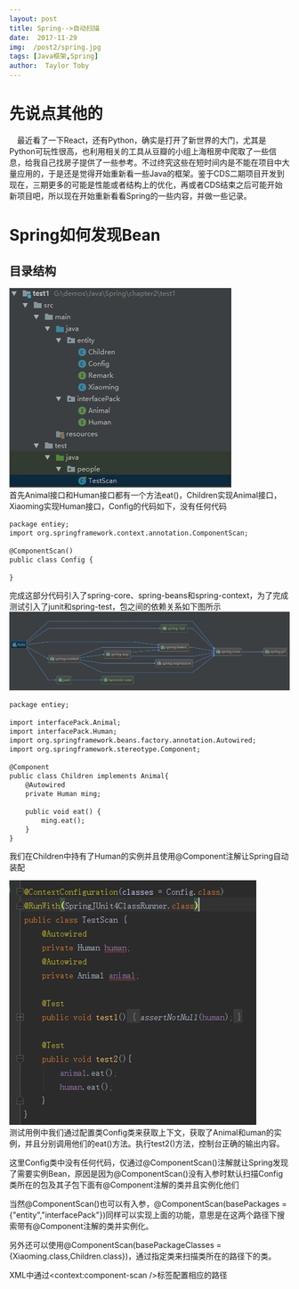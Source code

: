 ```yaml
---
layout: post
title: Spring-->自动扫描
date:  2017-11-29
img:  /post2/spring.jpg
tags: [Java框架,Spring]
author:  Taylor Toby
---
```


# 先说点其他的

&emsp;最近看了一下React，还有Python，确实是打开了新世界的大门，尤其是Python可玩性很高，也利用相关的工具从豆瓣的小组上海租房中爬取了一些信息，给我自己找房子提供了一些参考。不过终究这些在短时间内是不能在项目中大量应用的，于是还是觉得开始重新看一些Java的框架。鉴于CDS二期项目开发到现在，三期更多的可能是性能或者结构上的优化，再或者CDS结束之后可能开始新项目吧，所以现在开始重新看看Spring的一些内容，并做一些记录。

# Spring如何发现Bean

## 目录结构
<img src="../assets/img/post2/jiegou1.jpg"/><br/>
首先Animal接口和Human接口都有一个方法eat()，Children实现Animal接口，Xiaoming实现Human接口，Config的代码如下，没有任何代码
```
package entiey;
import org.springframework.context.annotation.ComponentScan;

@ComponentScan()
public class Config {

}
```
完成这部分代码引入了spring-core、spring-beans和spring-context，为了完成测试引入了junit和spring-test，包之间的依赖关系如下图所示
<img src="../assets/img/post2/relation.jpg"/><br/>

```
package entiey;

import interfacePack.Animal;
import interfacePack.Human;
import org.springframework.beans.factory.annotation.Autowired;
import org.springframework.stereotype.Component;

@Component
public class Children implements Animal{
    @Autowired
    private Human ming;

    public void eat() {
        ming.eat();
    }
}
```
我们在Children中持有了Human的实例并且使用@Component注解让Spring自动装配

<img src="../assets/img/post2/test.jpg"/><br/>
测试用例中我们通过配置类Config类来获取上下文，获取了Animal和uman的实例，并且分别调用他们的eat()方法。执行test2()方法，控制台正确的输出内容。

这里Config类中没有任何代码，仅通过@ComponentScan()注解就让Spring发现了需要实例Bean，原因是因为@ComponentScan()没有入参时默认扫描Config类所在的包及其子包下面有@Component注解的类并且实例化他们

当然@ComponentScan()也可以有入参，@ComponentScan(basePackages = {"entity","interfacePack"})同样可以实现上面的功能，意思是在这两个路径下搜索带有@Component注解的类并实例化。

另外还可以使用@ComponentScan(basePackageClasses = {Xiaoming.class,Children.class})，通过指定类来扫描类所在的路径下的类。

XML中通过<context:component-scan />标签配置相应的路径